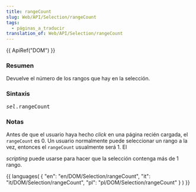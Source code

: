 ```yaml
---
title: rangeCount
slug: Web/API/Selection/rangeCount
tags:
  - páginas_a_traducir
translation_of: Web/API/Selection/rangeCount
---
```

<p>{{ ApiRef("DOM") }}</p>

<h3 id="Resumen" name="Resumen">Resumen</h3>

<p>Devuelve el número de los rangos que hay en la selección.</p>

<h3 id="Sintaxis" name="Sintaxis">Sintaxis</h3>

<pre class="eval"><i>sel</i>.rangeCount
</pre>

<h3 id="Notas" name="Notas">Notas</h3>

<p>Antes de que el usuario haya hecho
 <i>click</i>
 en una página recién cargada, el <code>rangeCount</code> es 0. Un usuario normalmente puede seleccionar un rango a la vez, entonces el <code>rangeCount</code> usualmente será 1. El

 <i>scripting</i>
 puede usarse para hacer que la selección contenga más de 1 rango.</p>

<p>{{ languages( { "en": "en/DOM/Selection/rangeCount", "it": "it/DOM/Selection/rangeCount", "pl": "pl/DOM/Selection/rangeCount" } ) }}</p>
